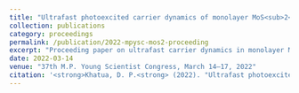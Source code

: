 ```yaml
---
title: "Ultrafast photoexcited carrier dynamics of monolayer MoS<sub>2</sub> near the band edge above Mott density"
collection: publications
category: proceedings
permalink: /publication/2022-mpysc-mos2-proceeding
excerpt: "Proceeding paper on ultrafast carrier dynamics in monolayer MoS<sub>2</sub> near the band edge under excitation densities above the Mott threshold, presented at the 37th M.P. Young Scientist Congress."
date: 2022-03-14
venue: "37th M.P. Young Scientist Congress, March 14–17, 2022"
citation: '<strong>Khatua, D. P.<strong> (2022). "Ultrafast photoexcited carrier dynamics of monolayer MoS<sub>2</sub> near the band edge above Mott density." <i>37th M.P. Young Scientist Congress</i>, March 14–17, 2022.'
---
```

